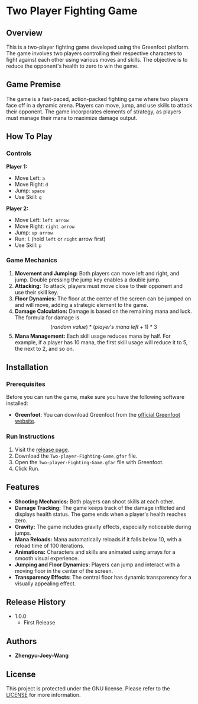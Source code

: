 # Two Player Fighting Game

## Overview

This is a two-player fighting game developed using the Greenfoot platform. The game involves two players controlling their respective characters to fight against each other using various moves and skills. The objective is to reduce the opponent's health to zero to win the game.

## Game Premise

The game is a fast-paced, action-packed fighting game where two players face off in a dynamic arena. Players can move, jump, and use skills to attack their opponent. The game incorporates elements of strategy, as players must manage their mana to maximize damage output.

## How To Play

### Controls

**Player 1:**
- Move Left: `a`
- Move Right: `d`
- Jump: `space`
- Use Skill: `q`

**Player 2:**
- Move Left: `left arrow`
- Move Right: `right arrow`
- Jump: `up arrow`
- Run: `l` (hold `left` or `right` arrow first)
- Use Skill: `p`

### Game Mechanics

1. **Movement and Jumping:** Both players can move left and right, and jump. Double pressing the jump key enables a double jump.
2. **Attacking:** To attack, players must move close to their opponent and use their skill key. 
3. **Floor Dynamics:** The floor at the center of the screen can be jumped on and will move, adding a strategic element to the game.
4. **Damage Calculation:** Damage is based on the remaining mana and luck. The formula for damage is $$(random \ value) * (player's \ mana \ left + 1) * 3$$
5. **Mana Management:** Each skill usage reduces mana by half. For example, if a player has 10 mana, the first skill usage will reduce it to 5, the next to 2, and so on.

## Installation

### Prerequisites

Before you can run the game, make sure you have the following software installed:

- **Greenfoot**: You can download Greenfoot from the [official Greenfoot website](https://www.greenfoot.org/download).

### Run Instructions

1. Visit the [release page](https://github.com/wzy403/Two-Player-Fighting-Game/releases/tag/v1.0.0).
2. Download the `Two-player-Fighting-Game.gfar` file.
3. Open the `Two-player-Fighting-Game.gfar` file with Greenfoot.
4. Click Run.

## Features

- **Shooting Mechanics:** Both players can shoot skills at each other.
- **Damage Tracking:** The game keeps track of the damage inflicted and displays health status. The game ends when a player's health reaches zero.
- **Gravity:** The game includes gravity effects, especially noticeable during jumps.
- **Mana Reloads:** Mana automatically reloads if it falls below 10, with a reload time of 100 iterations.
- **Animations:** Characters and skills are animated using arrays for a smooth visual experience.
- **Jumping and Floor Dynamics:** Players can jump and interact with a moving floor in the center of the screen.
- **Transparency Effects:** The central floor has dynamic transparency for a visually appealing effect.

## Release History

* 1.0.0
    * First Release

## Authors

* **Zhengyu-Joey-Wang**

## License

This project is protected under the GNU license. Please refer to the [LICENSE](LICENSE) for more information.
